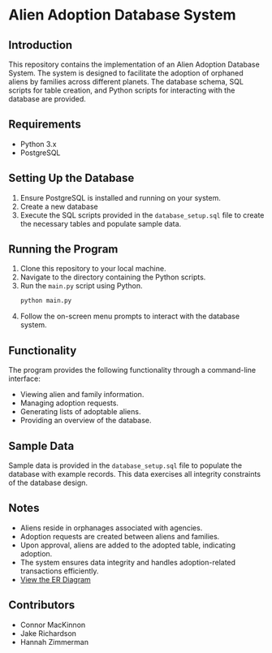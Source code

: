 

# Alien Adoption Database System

## Introduction
This repository contains the implementation of an Alien Adoption Database System. The system is designed to facilitate the adoption of orphaned aliens by families across different planets. The database schema, SQL scripts for table creation, and Python scripts for interacting with the database are provided.

## Requirements
- Python 3.x
- PostgreSQL

## Setting Up the Database
1. Ensure PostgreSQL is installed and running on your system.
2. Create a new database
3. Execute the SQL scripts provided in the `database_setup.sql` file to create the necessary tables and populate sample data.

## Running the Program
1. Clone this repository to your local machine.
2. Navigate to the directory containing the Python scripts.
3. Run the `main.py` script using Python.
   ```bash
   python main.py
   ```
4. Follow the on-screen menu prompts to interact with the database system.

## Functionality
The program provides the following functionality through a command-line interface:
- Viewing alien and family information.
- Managing adoption requests.
- Generating lists of adoptable aliens.
- Providing an overview of the database.

## Sample Data
Sample data is provided in the `database_setup.sql` file to populate the database with example records. This data exercises all integrity constraints of the database design.

## Notes
- Aliens reside in orphanages associated with agencies.
- Adoption requests are created between aliens and families.
- Upon approval, aliens are added to the adopted table, indicating adoption.
- The system ensures data integrity and handles adoption-related transactions efficiently.
- [View the ER Diagram](https://docs.google.com/document/d/1gfmpAALoAo1Lg0dl1MrpXSNFmDQSYqzzieVb54i0OsE/view)

## Contributors
- Connor MacKinnon
- Jake Richardson
- Hannah Zimmerman
